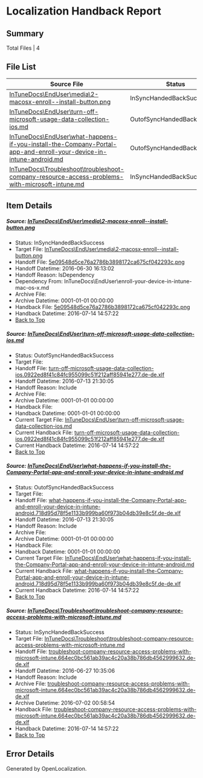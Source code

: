 # <a name='report-top'></a> Localization Handback Report

## Summary
 Total Files | 4

## File List
 Source File | Status | Details 
 ----------- | ------ | ------- 
 [InTuneDocs\EndUser\media\2-macosx-enroll--install-button.png](https://github.com/Microsoft/IntuneDocs-pr/blob/e50c3401ce0b8e5e1e10e196b3d9e00c71de884d/InTuneDocs/EndUser/media/2-macosx-enroll--install-button.png) | InSyncHandedBackSuccess | [Details](#5e09548d5ce76a2786b3898172ca675cf042293c311)
 [InTuneDocs\EndUser\turn-off-microsoft-usage-data-collection-ios.md](https://github.com/Microsoft/IntuneDocs-pr/blob/ea35d0222f33a0babb8bdc4fb30f0f5a405214a2/InTuneDocs/EndUser/turn-off-microsoft-usage-data-collection-ios.md) | OutofSyncHandedBackSuccess | [Details](#610a5ef5ca4790f31520f3b8e4afe83192822aad441)
 [InTuneDocs\EndUser\what-happens-if-you-install-the-Company-Portal-app-and-enroll-your-device-in-intune-android.md](https://github.com/Microsoft/IntuneDocs-pr/blob/ea35d0222f33a0babb8bdc4fb30f0f5a405214a2/InTuneDocs/EndUser/what-happens-if-you-install-the-Company-Portal-app-and-enroll-your-device-in-intune-android.md) | OutofSyncHandedBackSuccess | [Details](#fd682f94083f05d16e65eefd1498779f017c1ba2456)
 [InTuneDocs\Troubleshoot\troubleshoot-company-resource-access-problems-with-microsoft-intune.md](https://github.com/Microsoft/IntuneDocs-pr/blob/c22ddd554928b394e14742b8ba7d583d390d1c44/InTuneDocs/Troubleshoot/troubleshoot-company-resource-access-problems-with-microsoft-intune.md) | InSyncHandedBackSuccess | [Details](#ed14e92d48a2604d16ceee8b844ae5cc0c45f0511160)

## Item Details
##### <a name='5e09548d5ce76a2786b3898172ca675cf042293c311'></a> Source: [InTuneDocs\EndUser\media\2-macosx-enroll--install-button.png](https://github.com/Microsoft/IntuneDocs-pr/blob/e50c3401ce0b8e5e1e10e196b3d9e00c71de884d/InTuneDocs/EndUser/media/2-macosx-enroll--install-button.png)
* Status: InSyncHandedBackSuccess
* Target File: [InTuneDocs\EndUser\media\2-macosx-enroll--install-button.png](https://github.com/Microsoft/IntuneDocs-pr.de-de/blob/0085c129512097fcb0b7961c6a516638687aa52f/InTuneDocs/EndUser/media/2-macosx-enroll--install-button.png)
* Handoff File: [5e09548d5ce76a2786b3898172ca675cf042293c.png](https://github.com/Microsoft/EM.handoff/blob/4fa9133db58ba7b95f651579a4d9d1f6ea591adc/ol-handoff/Microsoft/IntuneDocs-pr.de-de/master/5e09548d5ce76a2786b3898172ca675cf042293c.png)
* Handoff Datetime: 2016-06-30 16:13:02
* Handoff Reason: IsDependency
* Dependency From: InTuneDocs\EndUser\enroll-your-device-in-intune-mac-os-x.md
* Archive File: 
* Archive Datetime: 0001-01-01 00:00:00
* Handback File: [5e09548d5ce76a2786b3898172ca675cf042293c.png](https://github.com/Microsoft/EM.handback/blob/13e97d52f3019a30282de0f7ddeeee1dbbffd475/ol-handback/Microsoft/IntuneDocs-pr.de-de/master/5e09548d5ce76a2786b3898172ca675cf042293c.png)
* Handback Datetime: 2016-07-14 14:57:22
* [Back to Top](#report-top)

##### <a name='610a5ef5ca4790f31520f3b8e4afe83192822aad441'></a> Source: [InTuneDocs\EndUser\turn-off-microsoft-usage-data-collection-ios.md](https://github.com/Microsoft/IntuneDocs-pr/blob/ea35d0222f33a0babb8bdc4fb30f0f5a405214a2/InTuneDocs/EndUser/turn-off-microsoft-usage-data-collection-ios.md)
* Status: OutofSyncHandedBackSuccess
* Target File: 
* Handoff File: [turn-off-microsoft-usage-data-collection-ios.0922ed8f41c84fc955099c51f212aff85941e277.de-de.xlf](https://github.com/Microsoft/EM.handoff/blob/329634eb551cf4818db9ed80c49a8a5068870438/ol-handoff/Microsoft/IntuneDocs-pr.de-de/master/turn-off-microsoft-usage-data-collection-ios.0922ed8f41c84fc955099c51f212aff85941e277.de-de.xlf)
* Handoff Datetime: 2016-07-13 21:30:05
* Handoff Reason: Include
* Archive File: 
* Archive Datetime: 0001-01-01 00:00:00
* Handback File: 
* Handback Datetime: 0001-01-01 00:00:00
* Current Target File: [InTuneDocs\EndUser\turn-off-microsoft-usage-data-collection-ios.md](https://github.com/Microsoft/IntuneDocs-pr.de-de/blob/0085c129512097fcb0b7961c6a516638687aa52f/InTuneDocs/EndUser/turn-off-microsoft-usage-data-collection-ios.md)
* Current Handback File: [turn-off-microsoft-usage-data-collection-ios.0922ed8f41c84fc955099c51f212aff85941e277.de-de.xlf](https://github.com/Microsoft/EM.handback/blob/13e97d52f3019a30282de0f7ddeeee1dbbffd475/ol-handback/Microsoft/IntuneDocs-pr.de-de/master/turn-off-microsoft-usage-data-collection-ios.0922ed8f41c84fc955099c51f212aff85941e277.de-de.xlf)
* Current Handback Datetime: 2016-07-14 14:57:22
* [Back to Top](#report-top)

##### <a name='fd682f94083f05d16e65eefd1498779f017c1ba2456'></a> Source: [InTuneDocs\EndUser\what-happens-if-you-install-the-Company-Portal-app-and-enroll-your-device-in-intune-android.md](https://github.com/Microsoft/IntuneDocs-pr/blob/ea35d0222f33a0babb8bdc4fb30f0f5a405214a2/InTuneDocs/EndUser/what-happens-if-you-install-the-Company-Portal-app-and-enroll-your-device-in-intune-android.md)
* Status: OutofSyncHandedBackSuccess
* Target File: 
* Handoff File: [what-happens-if-you-install-the-Company-Portal-app-and-enroll-your-device-in-intune-android.718d95d78f5e1133b999ba60f973b04db39e8c5f.de-de.xlf](https://github.com/Microsoft/EM.handoff/blob/329634eb551cf4818db9ed80c49a8a5068870438/ol-handoff/Microsoft/IntuneDocs-pr.de-de/master/what-happens-if-you-install-the-Company-Portal-app-and-enroll-your-device-in-intune-android.718d95d78f5e1133b999ba60f973b04db39e8c5f.de-de.xlf)
* Handoff Datetime: 2016-07-13 21:30:05
* Handoff Reason: Include
* Archive File: 
* Archive Datetime: 0001-01-01 00:00:00
* Handback File: 
* Handback Datetime: 0001-01-01 00:00:00
* Current Target File: [InTuneDocs\EndUser\what-happens-if-you-install-the-Company-Portal-app-and-enroll-your-device-in-intune-android.md](https://github.com/Microsoft/IntuneDocs-pr.de-de/blob/0085c129512097fcb0b7961c6a516638687aa52f/InTuneDocs/EndUser/what-happens-if-you-install-the-Company-Portal-app-and-enroll-your-device-in-intune-android.md)
* Current Handback File: [what-happens-if-you-install-the-Company-Portal-app-and-enroll-your-device-in-intune-android.718d95d78f5e1133b999ba60f973b04db39e8c5f.de-de.xlf](https://github.com/Microsoft/EM.handback/blob/13e97d52f3019a30282de0f7ddeeee1dbbffd475/ol-handback/Microsoft/IntuneDocs-pr.de-de/master/what-happens-if-you-install-the-Company-Portal-app-and-enroll-your-device-in-intune-android.718d95d78f5e1133b999ba60f973b04db39e8c5f.de-de.xlf)
* Current Handback Datetime: 2016-07-14 14:57:22
* [Back to Top](#report-top)

##### <a name='ed14e92d48a2604d16ceee8b844ae5cc0c45f0511160'></a> Source: [InTuneDocs\Troubleshoot\troubleshoot-company-resource-access-problems-with-microsoft-intune.md](https://github.com/Microsoft/IntuneDocs-pr/blob/c22ddd554928b394e14742b8ba7d583d390d1c44/InTuneDocs/Troubleshoot/troubleshoot-company-resource-access-problems-with-microsoft-intune.md)
* Status: InSyncHandedBackSuccess
* Target File: [InTuneDocs\Troubleshoot\troubleshoot-company-resource-access-problems-with-microsoft-intune.md](https://github.com/Microsoft/IntuneDocs-pr.de-de/blob/0085c129512097fcb0b7961c6a516638687aa52f/InTuneDocs/Troubleshoot/troubleshoot-company-resource-access-problems-with-microsoft-intune.md)
* Handoff File: [troubleshoot-company-resource-access-problems-with-microsoft-intune.664ec0bc561ab39ac4c20a38b786db4562999632.de-de.xlf](https://github.com/Microsoft/EM.handoff/blob/1e34e5696762698814a51f5965518ad46df55d5e/ol-handoff/Microsoft/IntuneDocs-pr.de-de/master/troubleshoot-company-resource-access-problems-with-microsoft-intune.664ec0bc561ab39ac4c20a38b786db4562999632.de-de.xlf)
* Handoff Datetime: 2016-06-27 10:35:06
* Handoff Reason: Include
* Archive File: [troubleshoot-company-resource-access-problems-with-microsoft-intune.664ec0bc561ab39ac4c20a38b786db4562999632.de-de.xlf](https://github.com/Microsoft/EM.handoff/blob/e8f5247fd8cffb5857bb8c6e888cd7acdcef8adc/ol-handoff/Microsoft/IntuneDocs-pr.de-de/master/archive/troubleshoot-company-resource-access-problems-with-microsoft-intune.664ec0bc561ab39ac4c20a38b786db4562999632.de-de.xlf)
* Archive Datetime: 2016-07-02 00:58:54
* Handback File: [troubleshoot-company-resource-access-problems-with-microsoft-intune.664ec0bc561ab39ac4c20a38b786db4562999632.de-de.xlf](https://github.com/Microsoft/EM.handback/blob/13e97d52f3019a30282de0f7ddeeee1dbbffd475/ol-handback/Microsoft/IntuneDocs-pr.de-de/master/troubleshoot-company-resource-access-problems-with-microsoft-intune.664ec0bc561ab39ac4c20a38b786db4562999632.de-de.xlf)
* Handback Datetime: 2016-07-14 14:57:22
* [Back to Top](#report-top)


## Error Details

Generated by OpenLocalization.
